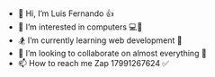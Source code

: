 - 👋 Hi, I’m Luis Fernando 👍
- 👀 I’m interested in computers 💻🔨
- 🏂 I’m currently learning web development 🛌
- 🧗 I’m looking to collaborate on almost everything 🤝
- 📫 How to reach me Zap 17991267624 ✅

<!---
luisf4/luisf4 is a ✨ special ✨ repository because its `README.md` (this file) appears on your GitHub profile.
You can click the Preview link to take a look at your changes.
--->
